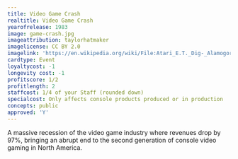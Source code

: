 ```yaml
---
title: Video Game Crash
realtitle: Video Game Crash
yearofrelease: 1983
image: game-crash.jpg
imageattribution: taylorhatmaker
imagelicense: CC BY 2.0
imagelink: 'https://en.wikipedia.org/wiki/File:Atari_E.T._Dig-_Alamogordo,_New_Mexico_(14036097792).jpg'
cardtype: Event
loyaltycost: -1
longevity cost: -1
profitscore: 1/2
profitlength: 2
staffcost: 1/4 of your Staff (rounded down)
specialcost: Only affects console products produced or in production
concepts: public
approved: 'Y'
---
```


A massive recession of the video game industry where revenues drop by 97%, bringing an abrupt end to the second generation of console video gaming in North America.
